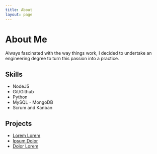 ```yaml
---
title: About
layout: page
---
```


# About Me
Always fascinated with the way things work, I decided to undertake an engineering degree to turn this passion into a practice. 

## Skills
<ul class="skill-list">
	<li>NodeJS</li>
	<li>Git/Github</li>
	<li>Python</li>
	<li>MySQL - MongoDB</li>
	<li>Scrum and Kanban</li>
</ul>

<h2>Projects</h2>

<ul>
	<li><a href="https://github.com/">Lorem Lorem</a></li>
	<li><a href="https://github.com/">Ipsum Dolor</a></li>
	<li><a href="https://github.com/">Dolor Lorem</a></li>
</ul>
